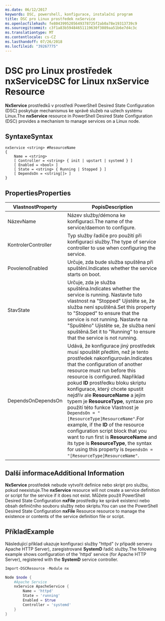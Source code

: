 ```yaml
---
ms.date: 06/12/2017
keywords: DSC, powershell, konfigurace, instalační program
title: DSC pro Linux prostředek nxService
ms.openlocfilehash: fe8043995205649378725f2ab0a78e19313739c9
ms.sourcegitcommit: c3f1a83b59484651119630f3089aa51b6e7d4c3c
ms.translationtype: MT
ms.contentlocale: cs-CZ
ms.lasthandoff: 07/26/2018
ms.locfileid: "39267775"
---
```

# <a name="dsc-for-linux-nxservice-resource"></a><span data-ttu-id="0d437-103">DSC pro Linux prostředek nxService</span><span class="sxs-lookup"><span data-stu-id="0d437-103">DSC for Linux nxService Resource</span></span>

<span data-ttu-id="0d437-104">**NxService** prostředků v prostředí PowerShell Desired State Configuration (DSC) poskytuje mechanismus ke správě služeb na uzlech systému Linux.</span><span class="sxs-lookup"><span data-stu-id="0d437-104">The **nxService** resource in PowerShell Desired State Configuration (DSC) provides a mechanism to manage services on a Linux node.</span></span>

## <a name="syntax"></a><span data-ttu-id="0d437-105">Syntaxe</span><span class="sxs-lookup"><span data-stu-id="0d437-105">Syntax</span></span>

```
nxService <string> #ResourceName
{
    Name = <string>
    [ Controller = <string> { init | upstart | systemd } ]
    [ Enabled = <bool> ]
    [ State = <string> { Running | Stopped } ]
    [ DependsOn = <string[]> ]
}
```

## <a name="properties"></a><span data-ttu-id="0d437-106">Properties</span><span class="sxs-lookup"><span data-stu-id="0d437-106">Properties</span></span>

| <span data-ttu-id="0d437-107">Vlastnost</span><span class="sxs-lookup"><span data-stu-id="0d437-107">Property</span></span> | <span data-ttu-id="0d437-108">Popis</span><span class="sxs-lookup"><span data-stu-id="0d437-108">Description</span></span> |
|---|---|
| <span data-ttu-id="0d437-109">Název</span><span class="sxs-lookup"><span data-stu-id="0d437-109">Name</span></span>| <span data-ttu-id="0d437-110">Název služby/démona ke konfiguraci.</span><span class="sxs-lookup"><span data-stu-id="0d437-110">The name of the service/daemon to configure.</span></span>|
| <span data-ttu-id="0d437-111">Kontroler</span><span class="sxs-lookup"><span data-stu-id="0d437-111">Controller</span></span>| <span data-ttu-id="0d437-112">Typ služby řadiče pro použití při konfiguraci služby.</span><span class="sxs-lookup"><span data-stu-id="0d437-112">The type of service controller to use when configuring the service.</span></span>|
| <span data-ttu-id="0d437-113">Povoleno</span><span class="sxs-lookup"><span data-stu-id="0d437-113">Enabled</span></span>| <span data-ttu-id="0d437-114">Určuje, zda bude služba spuštěna při spuštění.</span><span class="sxs-lookup"><span data-stu-id="0d437-114">Indicates whether the service starts on boot.</span></span>|
| <span data-ttu-id="0d437-115">Stav</span><span class="sxs-lookup"><span data-stu-id="0d437-115">State</span></span>| <span data-ttu-id="0d437-116">Určuje, zda je služba spuštěna.</span><span class="sxs-lookup"><span data-stu-id="0d437-116">Indicates whether the service is running.</span></span> <span data-ttu-id="0d437-117">Nastavte tuto vlastnost na "Stopped" Ujistěte se, že služba není spuštěná.</span><span class="sxs-lookup"><span data-stu-id="0d437-117">Set this property to "Stopped" to ensure that the service is not running.</span></span> <span data-ttu-id="0d437-118">Nastavte na "Spuštěno" Ujistěte se, že služba není spuštěná.</span><span class="sxs-lookup"><span data-stu-id="0d437-118">Set it to "Running" to ensure that the service is not running.</span></span>|
| <span data-ttu-id="0d437-119">DependsOn</span><span class="sxs-lookup"><span data-stu-id="0d437-119">DependsOn</span></span> | <span data-ttu-id="0d437-120">Udává, že konfigurace jiný prostředek musí spouštět předtím, než je tento prostředek nakonfigurován.</span><span class="sxs-lookup"><span data-stu-id="0d437-120">Indicates that the configuration of another resource must run before this resource is configured.</span></span> <span data-ttu-id="0d437-121">Například pokud **ID** prostředku bloku skriptu konfigurace, který chcete spustit nejdřív ale **ResourceName** a jejím typem je **ResourceType**, syntaxe pro použití této funkce Vlastnost je `DependsOn = "[ResourceType]ResourceName"`.</span><span class="sxs-lookup"><span data-stu-id="0d437-121">For example, if the **ID** of the resource configuration script block that you want to run first is **ResourceName** and its type is **ResourceType**, the syntax for using this property is `DependsOn = "[ResourceType]ResourceName"`.</span></span>|

## <a name="additional-information"></a><span data-ttu-id="0d437-122">Další informace</span><span class="sxs-lookup"><span data-stu-id="0d437-122">Additional Information</span></span>

<span data-ttu-id="0d437-123">**NxService** prostředek nebude vytvořit definice nebo skript pro službu, pokud neexistuje.</span><span class="sxs-lookup"><span data-stu-id="0d437-123">The **nxService** resource will not create a service definition or script for the service if it does not exist.</span></span> <span data-ttu-id="0d437-124">Můžete použít PowerShell Desired State Configuration **nxFile** prostředky ke správě existenci nebo obsah definičního souboru služby nebo skriptu.</span><span class="sxs-lookup"><span data-stu-id="0d437-124">You can use the PowerShell Desired State Configuration **nxFile** Resource resource to manage the existence or contents of the service definition file or script.</span></span>

## <a name="example"></a><span data-ttu-id="0d437-125">Příklad</span><span class="sxs-lookup"><span data-stu-id="0d437-125">Example</span></span>

<span data-ttu-id="0d437-126">Následující příklad ukazuje konfiguraci služby "httpd" (v případě serveru Apache HTTP Server), zaregistrované **SystemD** řadič služby.</span><span class="sxs-lookup"><span data-stu-id="0d437-126">The following example shows configuration of the 'httpd' service (for Apache HTTP Server), registered with the **SystemD** service controller.</span></span>

```powershell
Import-DSCResource -Module nx

Node $node {
    #Apache Service
    nxService ApacheService {
        Name = 'httpd'
        State = 'running'
        Enabled = $true
        Controller = 'systemd'
    }
}
```